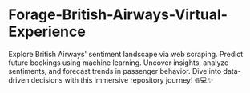 # Forage-British-Airways-Virtual-Experience
Explore British Airways' sentiment landscape via web scraping. Predict future bookings using machine learning. Uncover insights, analyze sentiments, and forecast trends in passenger behavior. Dive into data-driven decisions with this immersive repository journey! 🌐💻✨

